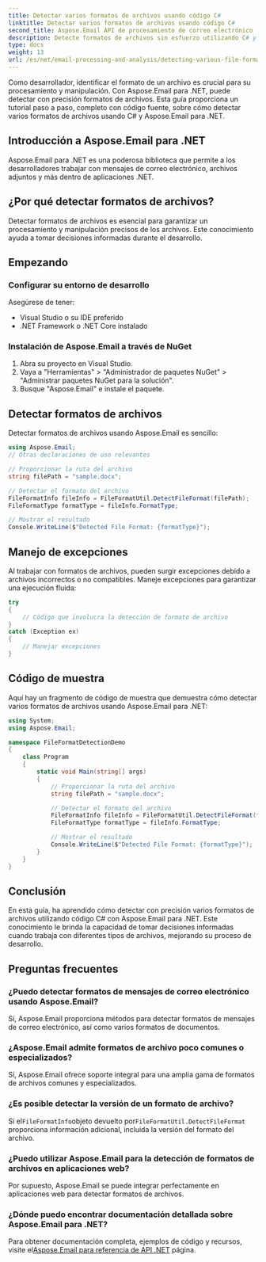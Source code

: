 ```yaml
---
title: Detectar varios formatos de archivos usando código C#
linktitle: Detectar varios formatos de archivos usando código C#
second_title: Aspose.Email API de procesamiento de correo electrónico .NET
description: Detecte formatos de archivos sin esfuerzo utilizando C# y Aspose.Email para .NET. Guía paso a paso y ejemplos de código. ¡Explora ahora!
type: docs
weight: 13
url: /es/net/email-processing-and-analysis/detecting-various-file-formats-using-csharp-code/
---
```


Como desarrollador, identificar el formato de un archivo es crucial para su procesamiento y manipulación. Con Aspose.Email para .NET, puede detectar con precisión formatos de archivos. Esta guía proporciona un tutorial paso a paso, completo con código fuente, sobre cómo detectar varios formatos de archivos usando C# y Aspose.Email para .NET.

## Introducción a Aspose.Email para .NET

Aspose.Email para .NET es una poderosa biblioteca que permite a los desarrolladores trabajar con mensajes de correo electrónico, archivos adjuntos y más dentro de aplicaciones .NET.

## ¿Por qué detectar formatos de archivos?

Detectar formatos de archivos es esencial para garantizar un procesamiento y manipulación precisos de los archivos. Este conocimiento ayuda a tomar decisiones informadas durante el desarrollo.

## Empezando

### Configurar su entorno de desarrollo

Asegúrese de tener:
- Visual Studio o su IDE preferido
- .NET Framework o .NET Core instalado

### Instalación de Aspose.Email a través de NuGet

1. Abra su proyecto en Visual Studio.
2. Vaya a "Herramientas" > "Administrador de paquetes NuGet" > "Administrar paquetes NuGet para la solución".
3. Busque "Aspose.Email" e instale el paquete.

## Detectar formatos de archivos

Detectar formatos de archivos usando Aspose.Email es sencillo:

```csharp
using Aspose.Email;
// Otras declaraciones de uso relevantes

// Proporcionar la ruta del archivo
string filePath = "sample.docx";

// Detectar el formato del archivo
FileFormatInfo fileInfo = FileFormatUtil.DetectFileFormat(filePath);
FileFormatType formatType = fileInfo.FormatType;

// Mostrar el resultado
Console.WriteLine($"Detected File Format: {formatType}");
```

## Manejo de excepciones

Al trabajar con formatos de archivos, pueden surgir excepciones debido a archivos incorrectos o no compatibles. Maneje excepciones para garantizar una ejecución fluida:

```csharp
try
{
    // Código que involucra la detección de formato de archivo
}
catch (Exception ex)
{
    // Manejar excepciones
}
```

## Código de muestra

Aquí hay un fragmento de código de muestra que demuestra cómo detectar varios formatos de archivos usando Aspose.Email para .NET:

```csharp
using System;
using Aspose.Email;

namespace FileFormatDetectionDemo
{
    class Program
    {
        static void Main(string[] args)
        {
            // Proporcionar la ruta del archivo
            string filePath = "sample.docx";

            // Detectar el formato del archivo
            FileFormatInfo fileInfo = FileFormatUtil.DetectFileFormat(filePath);
            FileFormatType formatType = fileInfo.FormatType;

            // Mostrar el resultado
            Console.WriteLine($"Detected File Format: {formatType}");
        }
    }
}
```

## Conclusión

En esta guía, ha aprendido cómo detectar con precisión varios formatos de archivos utilizando código C# con Aspose.Email para .NET. Este conocimiento le brinda la capacidad de tomar decisiones informadas cuando trabaja con diferentes tipos de archivos, mejorando su proceso de desarrollo.

## Preguntas frecuentes

### ¿Puedo detectar formatos de mensajes de correo electrónico usando Aspose.Email?

Sí, Aspose.Email proporciona métodos para detectar formatos de mensajes de correo electrónico, así como varios formatos de documentos.

### ¿Aspose.Email admite formatos de archivo poco comunes o especializados?

Sí, Aspose.Email ofrece soporte integral para una amplia gama de formatos de archivos comunes y especializados.

### ¿Es posible detectar la versión de un formato de archivo?

 Sí el`FileFormatInfo`objeto devuelto por`FileFormatUtil.DetectFileFormat` proporciona información adicional, incluida la versión del formato del archivo.

### ¿Puedo utilizar Aspose.Email para la detección de formatos de archivos en aplicaciones web?

Por supuesto, Aspose.Email se puede integrar perfectamente en aplicaciones web para detectar formatos de archivos.

### ¿Dónde puedo encontrar documentación detallada sobre Aspose.Email para .NET?

 Para obtener documentación completa, ejemplos de código y recursos, visite el[Aspose.Email para referencia de API .NET](https://reference.aspose.com/email/net) página.